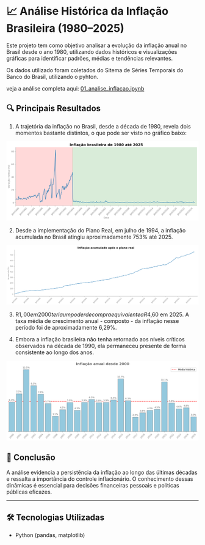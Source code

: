 # 📈 Análise Histórica da Inflação Brasileira (1980–2025)

Este projeto tem como objetivo analisar a evolução da inflação anual no Brasil desde o ano 1980, utilizando dados históricos e visualizações gráficas para identificar padrões, médias e tendências relevantes.

Os dados utilizado foram coletados do Sitema de Séries Temporais do Banco do Brasil, utilizando o pyhton.

veja a análise completa aqui: [01_analise_inflacao.ipynb](01_analise_inflacao.ipynb)

## 🔍 Principais Resultados
1. A trajetória da inflação no Brasil, desde a década de 1980, revela dois momentos bastante distintos, o que pode ser visto no gráfico baixo:

![Inflação mensal entre 1980 a 1990](imagens/Grafico_02.png)

2. Desde a implementação do Plano Real, em julho de 1994, a inflação acumulada no Brasil atingiu aproximadamente 753% até 2025.

![Inflação mensal acumualada desde 1994](imagens/Grafico_04.png)

3. R$1,00 em 2000 teria um poder de compra equivalente a R$4,60 em 2025.  A taxa média de crescimento anual - composto - da inflação nesse período foi de aproximadamente 6,29%.

4. Embora a inflação brasileira não tenha retornado aos níveis críticos observados na década de 1990, ela permaneceu presente de forma consistente ao longo dos anos.

![Inflação anual](imagens/Grafico_06.png)

## 📌 Conclusão

A análise evidencia a persistência da inflação ao longo das últimas décadas e ressalta a importância do controle inflacionário. O conhecimento dessas dinâmicas é essencial para decisões financeiras pessoais e políticas públicas eficazes.

---

## 🛠️ Tecnologias Utilizadas

- Python (pandas, matplotlib)